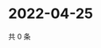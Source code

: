 # 2022-04-25

共 0 条

<!-- BEGIN WEIBO -->
<!-- 最后更新时间 Mon Apr 25 2022 01:14:41 GMT+0800 (China Standard Time) -->

<!-- END WEIBO -->
